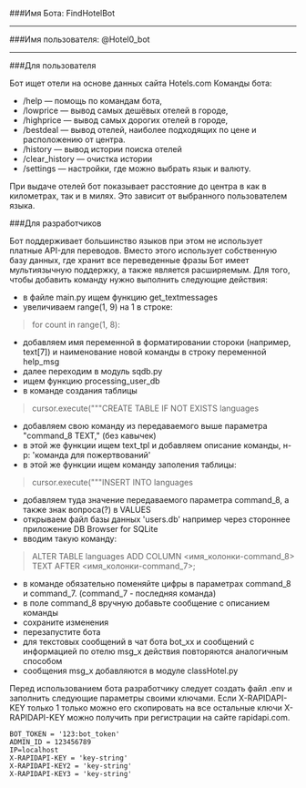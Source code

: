 ###Имя Бота: FindHotelBot
***
###Имя пользователя: @Hotel0_bot
***

###Для пользователя

Бот ищет отели на основе данных сайта Hotels.com
Команды бота:

- /help — помощь по командам бота,
- /lowprice — вывод самых дешёвых отелей в городе,
- /highprice — вывод самых дорогих отелей в городе,
- /bestdeal — вывод отелей, наиболее подходящих по цене и расположению от
центра.
- /history — вывод истории поиска отелей
- /clear_history — очистка истории
- /settings — настройки, где можно выбрать язык и валюту.

При выдаче отелей бот показывает расстояние до центра в как в километрах, так и в милях.
Это зависит от выбранного пользователем языка.


###Для разработчиков

Бот поддерживает большинство языков при этом не использует платные API-для переводов. 
Вместо этого использует собственную базу данных, где хранит все переведенные фразы
Бот имеет мультиязычную поддержку, а также является расширяемым. 
Для того, чтобы добавить команду нужно выполнить следующие действия:
- в файле main.py ищем функцию get_textmessages
- увеличиваем range(1, 9) на 1 в строке: 
>for count in range(1, 8): 
- добавляем имя переменной в форматировании стороки (например, text[7]) и 
наименование новой команды в строку переменной help_msg
- далее переходим в модуль sqdb.py
- ищем функцию processing_user_db
- в команде создания таблицы 
>cursor.execute("""CREATE TABLE IF NOT EXISTS languages
- добавляем свою команду из передаваемого выше параметра "command_8 TEXT," (без кавычек)
- в этой же функции ищем text_tpl и добавляем описание команды, н-р: 'команда для пожертвований'
- в этой же функции ищем команду заполения таблицы: 
>cursor.execute("""INSERT INTO languages
- добавляем туда значение передаваемого параметра command_8, а также знак вопроса(?) в VALUES
- открываем файл базы данных 'users.db' например через стороннее приложение DB Browser for SQLite
- вводим такую команду: 
>ALTER TABLE languages ADD COLUMN <имя_колонки-command_8> TEXT AFTER <имя_колонки-command_7>;
- в команде обязательно поменяйте цифры в параметрах command_8 и command_7. (command_7 - последняя команда)
- в поле command_8 вручную добавьте сообщение с описанием команды
- сохраните изменения
- перезапустите бота
- для текстовых сообщений в чат бота bot_xx и сообщений с информацией по отелю msg_x действия повторяются аналогичным способом
- сообщения msg_x добавляются в модуле classHotel.py

Перед использованием бота разработчику следует создать файл .env и заполнить 
следующие параметры своими ключами. Если X-RAPIDAPI-KEY только 1 только можно его скопировать на все остальные ключи
X-RAPIDAPI-KEY можно получить при регистрации на сайте rapidapi.com.

    BOT_TOKEN = '123:bot_token'
    ADMIN_ID = 123456789
    IP=localhost
    X-RAPIDAPI-KEY = 'key-string'
    X-RAPIDAPI-KEY2 = 'key-string'
    X-RAPIDAPI-KEY3 = 'key-string'